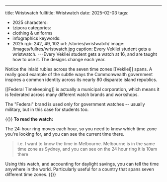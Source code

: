 ---
title: Wristwatch
fulltitle: Wristwatch
date: 2025-02-03
tags:
- 2025
characters:
- tzipora
categories:
- clothing & uniforms
- infographics
keywords:
- 2025
rgb: 242, 49, 102
url: /stories/wristwatch/
image: /images/fullres/wristwatch.jpg
caption: Every Vekllei student gets a wristwatch.
---Every Vekllei student gets a watch at 16, and are taught how to use it. The designs change each year.

Notice the inlaid rubies across the seven time zones [[Vekllei]] spans. A really good example of the subtle ways the Commonwealth government inspires a common identity across its nearly 80 disparate island republics.

[[Federal Timekeeping]] is actually a municipal corporation, which means it is federated across many different watch brands and workshops.

The "Federal" brand is used only for government watches -- usually military, but in this case for students too.

{{<note panel>}}
**To read the watch:**

The 24-hour ring moves each hour, so you need to know which time zone you're looking for, and you can see the current time there.

> i.e. I want to know the time in Melbourne. Melbourne is in the same time zone as Sydney, and you can see on the 24 hour ring it is 10am there

Using this watch, and accounting for daylight savings, you can tell the time anywhere in the world. Particularly useful for a country that spans seven different time zones.
{{</note>}}